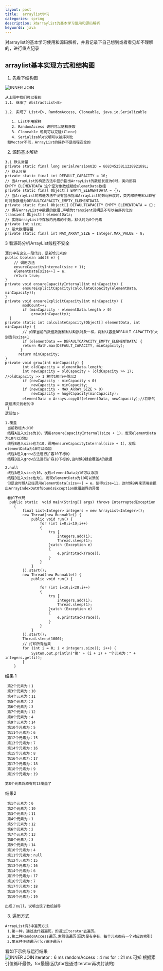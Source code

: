 ```yaml
---
layout: post
title:  arraylist学习
categories: spring
description: 对arraylist的基本学习使用和源码解析
keywords: java
---
```


 对arraylist的基本学习使用和源码解析，并且记录下自己想到或者看见却不理解的，进行重点记录


## arraylist基本实现方式和结构图

  1. 先看下结构图
   
   ![INNER JOIN](https://chinakarl.github.io/images/posts/java/arraylist-struct.png)

    从上图中我们可以看到
    1.1. 继承了 AbstractList<E>
       
    1.2. 实现了 List<E>, RandomAccess, Cloneable, java.io.Serializable
       
       1. List不用解释
       2. RandomAccess 说明可以随机获取
       3. Cloneable 说明可以克隆(Clone)
       4. Serializable说明可以被序列化
     和Vector不同，ArrayList的操作不是线程安全的  

  2. 源码基本解析
   
    3.1 默认常量
    private static final long serialVersionUID = 8683452581122892189L;
    // 默认容量
    private static final int DEFAULT_CAPACITY = 10;
    // 当ArrayList的构造方法中显示指出ArrayList的数组长度为0时，类内部将EMPTY_ELEMENTDATA 这个空对象数组赋给elemetData数组
    private static final Object[] EMPTY_ELEMENTDATA = {};
    // 当ArrayList的构造方法中没有显示指出ArrayList的数组长度时，类内部使用默认缺省时对象数组为DEFAULTCAPACITY_EMPTY_ELEMENTDATA
    private static final Object[] DEFAULTCAPACITY_EMPTY_ELEMENTDATA = {};
    // 保存ArrayList中数据的数组,声明为transient说明是不可以被序列化的
    transient Object[] elementData;
    // 实际ArrayList中存放的元素的个数，默认时为0个元素
    private int size;
    // 最大数组容量
    private static final int MAX_ARRAY_SIZE = Integer.MAX_VALUE - 8;
  3 看源码分析ArrayList线程不安全
  
    源码中有这么一段代码，是新增元素的
    public boolean add(E e) {
        // 调用方法
        ensureCapacityInternal(size + 1);
        elementData[size++] = e;
        return true;
    }
    private void ensureCapacityInternal(int minCapacity) {
            ensureExplicitCapacity(calculateCapacity(elementData, minCapacity));
    }
    private void ensureExplicitCapacity(int minCapacity) {
            modCount++;
            if (minCapacity - elementData.length > 0)
                grow(minCapacity);
      }
    private static int calculateCapacity(Object[] elementData, int minCapacity) {
            // 如果当前的数值数据和默认缺损对象一样，将默认容量DEFAULT_CAPACITY扩大到当前size+1
            if (elementData == DEFAULTCAPACITY_EMPTY_ELEMENTDATA) {
            return Math.max(DEFAULT_CAPACITY, minCapacity);
           }
          return minCapacity;
    }
    private void grow(int minCapacity) {
            int oldCapacity = elementData.length;
            int newCapacity = oldCapacity + (oldCapacity >> 1); //oldCapacity >> 1 移位1相当于除以2
            if (newCapacity - minCapacity < 0)
                newCapacity = minCapacity;
            if (newCapacity - MAX_ARRAY_SIZE > 0)
                newCapacity = hugeCapacity(minCapacity);
            elementData = Arrays.copyOf(elementData, newCapacity);//将新的数组拷贝到老的中
     }
    逻辑如下
    
    1.覆盖
     当前数组大小10
     线程A进入size为10，调用ensureCapacityInternal(size + 1)，发现elementData为10可以添加
     线程B进入size也为10，调用ensureCapacityInternal(size + 1)，发现elementData为10可以添加
     线程A进入grow方法进行扩容10下标的
     线程B进入grow方法进行扩容10下标的,这时候B就会覆盖A的数据
     
    2.null
     线程A进入size为10，发现elementData为10可以添加
     线程B进入size也为1，发现elementData为10可以添加
     但是这时候A已经调用elementData[size++] = e，使得size=11，这时候B再来调用会报出ArrayIndexOutOfBoundsException数组越界的异常
     
     看如下代码
      public static  void main(String[] args) throws InterruptedException
        {
            final List<Integer> integers = new ArrayList<Integer>();
            new Thread(new Runnable() {
                public void run() {
                    for (int i=0;i<10;i++)
                    {
                        try {
                            integers.add(i);
                            Thread.sleep(1);
                        }catch (Exception e)
                        {
                            e.printStackTrace();
                        }
                    }
                }
            }).start();
            new Thread(new Runnable() {
                public void run() {
    
                    for (int i=10;i<20;i++)
                    {
                        try {
                            integers.add(i);
                            Thread.sleep(1);
                        }catch (Exception e)
                        {
                            e.printStackTrace();
                        }
                    }
                }
            }).start();
            Thread.sleep(1000);
            // 打印所有结果
            for (int i = 0; i < integers.size(); i++) {
                System.out.println("第" + (i + 1) + "个元素为：" + integers.get(i));
            }
        } 
   结果 1
   
     第2个元素为：1
     第3个元素为：10
     第4个元素为：11
     第5个元素为：2
     第6个元素为：3
     第7个元素为：12
     第8个元素为：4
     第9个元素为：14
     第10个元素为：5
     第11个元素为：6
     第12个元素为：15
     第13个元素为：7
     第14个元素为：16
     第15个元素为：8
     第16个元素为：17
     第17个元素为：18
     第18个元素为：9
     第19个元素为：19
     
    第8个元素将原有的13覆盖了  
   结果2
   
     第1个元素为：0
     第2个元素为：10
     第3个元素为：11
     第4个元素为：1
     第5个元素为：12
     第6个元素为：2
     第7个元素为：13
     第8个元素为：3
     第9个元素为：14
     第10个元素为：4
     第11个元素为：null
     第12个元素为：15
     第13个元素为：16
     第14个元素为：6
     第15个元素为：17
     第16个元素为：7
     第17个元素为：18
     第18个元素为：9
     第19个元素为：19
     
    出现了null，说明出现了数组越界
   
  3. 遍历方式
  
    ArrayList有3中遍历方式
     1.第一种，通过迭代器遍历。即通过Iterator去遍历。
     2.第二种RandomAccess遍历,索引值遍历(因为是有序有，每个元素都有一个对应的索引)
     3.第三种传统遍历(for循环遍历)
     
  看如下示例与运行结果   
![INNER JOIN](https://chinakarl.github.io/images/posts/java/arraylist-demo.jpg)
   iterator：6 ms 
   randomAccess：4 ms
   for：21 ms
   可知 根据索引值循环最快，for最慢(因为for是通过iterator再次封装的)

   